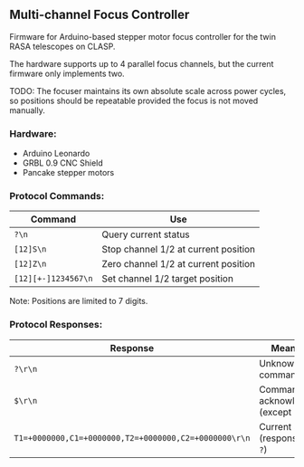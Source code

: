 ## Multi-channel Focus Controller

Firmware for Arduino-based stepper motor focus controller for the twin RASA telescopes on CLASP.

The hardware supports up to 4 parallel focus channels, but the current firmware only implements two.

TODO: The focuser maintains its own absolute scale across power cycles, so positions should be repeatable provided the focus is not moved manually.

### Hardware:

 * Arduino Leonardo
 * GRBL 0.9 CNC Shield
 * Pancake stepper motors

### Protocol Commands:

| Command             | Use                                  |
|---------------------|--------------------------------------|
| `?\n`               | Query current status                 |
| `[12]S\n`           | Stop channel 1/2 at current position |
| `[12]Z\n`           | Zero channel 1/2 at current position |
| `[12][+-]1234567\n` | Set channel 1/2 target position      |

Note: Positions are limited to 7 digits.

### Protocol Responses:

| Response                                              | Meaning                           |
|-------------------------------------------------------|-----------------------------------|
| `?\r\n`                                               | Unknown command                   |
| `$\r\n`                                               | Command acknowledged (except `?`) |
| `T1=+0000000,C1=+0000000,T2=+0000000,C2=+0000000\r\n` | Current status (response to `?`)  |
